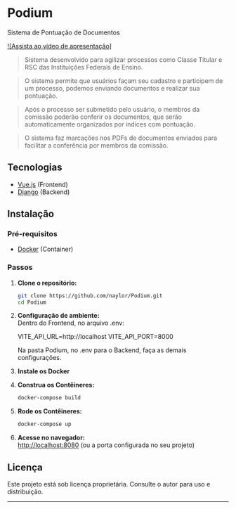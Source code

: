 # Podium

Sistema de Pontuação de Documentos

[![Assista ao vídeo de apresentação]](https://www.youtube.com/watch?v=iJV6Lqx4mGQ)

> Sistema desenvolvido para agilizar processos como Classe Titular e RSC das Instituições Federais de Ensino.

> O sistema permite que usuários façam seu cadastro e participem de um processo, podemos enviando documentos e realizar sua pontuação.

> Após o processo ser submetido pelo usuário, o membros da comissão poderão conferir os documentos, que serão automaticamente organizados por índices com pontuação.

> O sistema faz marcações nos PDFs de documentos enviados para facilitar a conferência por membros da comissão.


## Tecnologias

- [Vue.js](https://vuejs.org/) (Frontend)
- [Django](https://www.djangoproject.com/) (Backend)

## Instalação

### Pré-requisitos

- [Docker](https://www.docker.com/) (Container)

### Passos

1. **Clone o repositório:**

   ```bash
   git clone https://github.com/naylor/Podium.git
   cd Podium
   ```

2. **Configuração de ambiente:**  
   Dentro do Frontend, no arquivo .env:
    
    VITE_API_URL=http://localhost
    VITE_API_PORT=8000

    Na pasta Podium, no .env para o Backend, faça as demais configurações.

3. **Instale os Docker**

4. **Construa os Contêineres:**

   ```bash
   docker-compose build
   ```

5. **Rode os Contêineres:**

   ```bash
   docker-compose up
   ```

6. **Acesse no navegador:**  
   [http://localhost:8080](http://localhost:8080) (ou a porta configurada no seu projeto)


## Licença

Este projeto está sob licença proprietária. Consulte o autor para uso e distribuição.

---